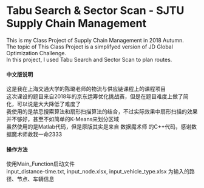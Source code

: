# Tabu Search & Sector Scan - SJTU Supply Chain Management
This is my Class Project of Supply Chain Management in 2018 Autumn.  
The topic of This Class Project is a simplifyed version of JD Global Optimization Challenge.  
In this project, I used Tabu Search and Sector Scan to plan routes.  

#### 中文版说明
这是我在上海交通大学的陈璐老师的物流与供应链课程上的课程项目  
这次课设的题目来自2018年的京东运筹优化挑战赛，但是在题目难度上做了简化，可以说是大大降低了难度了  
我使用的是禁忌搜索算法和扇形扫描算法的结合，不过实际效果中扇形扫描的效果并不够好，甚至不如简单的K-Means来划分区域  
虽然使用的是Matlab代码，但是原版其实是来自 数据魔术师 的C++代码，感谢数据魔术师救我一命2333

#### 操作方法
使用Main_Function启动文件  
input_distance-time.txt, input_node.xlsx, input_vehicle_type.xlsx 为输入的路径、节点、车辆信息
